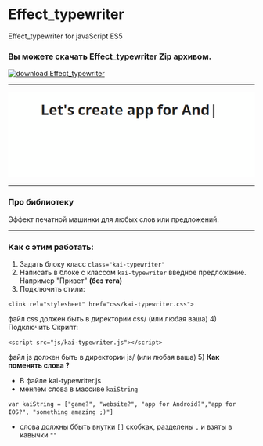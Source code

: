 # Effect_typewriter
Effect_typewriter for javaScript ES5

### Вы можете скачать  Effect_typewriter Zip архивом.
[![download Effect_typewriter](https://a.radikal.ru/a34/1802/4b/b81ed6707937.gif)](https://github.com/AndreiKaragayr/Effect_typewriter.git)

---

![preview Effect_typewriter](preview.gif "One slide")

***
### Про библиотеку
Эффект печатной машинки для любых слов или предложений.

***
### Как с этим работать:
1) Задать блоку класс `class="kai-typewriter"`
2) Написать в блоке с классом `kai-typewriter` введное предложение. Например "Привет" **(без тега)**
3) Подключить стили:
```
<link rel="stylesheet" href="css/kai-typewriter.css">
```
файл css должен быть в директории css/ (или любая ваша)
4) Подключить Скрипт:
```
<script src="js/kai-typewriter.js"></script>
```
файл js должен быть в директории js/ (или любая ваша)
5) **Как поменять слова ?**
 - В файле kai-typewriter.js
 - меняем слова в массиве `kaiString`
 ```
 var kaiString = ["game?", "website?", "app for Android?","app for IOS?", "something amazing ;)"]
 ```
   + слова должны ббыть внутки `[]` скобках, разделены `,` и взяты в кавычки `""`
